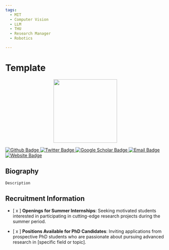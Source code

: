 ```yaml
---
tags:
  - MIT
  - Computer Vision
  - LLM
  - THU
  - Research Manager
  - Robotics

---
```


# Template

<div style="display: flex; justify-content: center;">
  <img src="" alt="" width="200"/>
</div>

<p align="left">
  <a href="https://github.com/">
    <img src="https://img.shields.io/badge/Github-white?logo=github&logoColor=black&cacheSeconds=1" alt="Github Badge"/>
  </a>
  <a href="https://twitter.com/">
    <img src="https://img.shields.io/badge/Twitter-white?logo=twitter&logoColor=blue&cacheSeconds=1" alt="Twitter Badge"/>
  </a>
  <a href="https://scholar.google.com/">
    <img src="https://img.shields.io/badge/GoogleScholar-white?logo=googlescholar&logoColor=blue&cacheSeconds=1" alt="Google Scholar Badge"/>
  </a>
  <a href="mailto:hbh001098hbh@sjtu.edu.cn">
    <img src="https://img.shields.io/badge/Email-white?logo=gmail&logoColor=blue" alt="Email Badge"/>
  </a>
  <a href="https://huskydoge.github.io/">
  <img src="https://img.shields.io/badge/website-white?logo=wordpress&logoColor=blue" alt="Website Badge"/>
  </a>
</p>



## Biography

	Description









## Recruitment Information

- [ x ]  **Openings for Summer Internships**: Seeking motivated students interested in participating in cutting-edge research projects during the summer period.

- [ x ]  **Positions Available for PhD Candidates**: Inviting applications from prospective PhD students who are passionate about pursuing advanced research in [specific field or topic].

